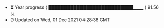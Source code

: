 - ⏳ Year progress { ███████████████████████████▁▁▁ } 91.56 %
- ⏰ Updated on Wed, 01 Dec 2021 04:28:38 GMT


